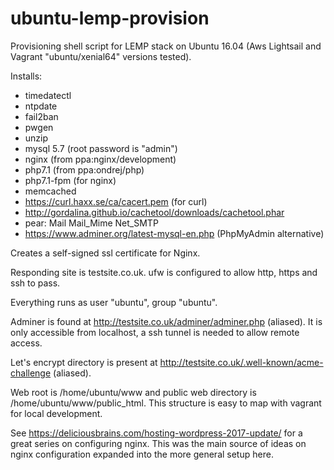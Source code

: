 # ubuntu-lemp-provision
Provisioning shell script for LEMP stack on Ubuntu 16.04 (Aws Lightsail and Vagrant "ubuntu/xenial64" versions tested).

Installs:
* timedatectl
* ntpdate
* fail2ban
* pwgen 
* unzip
* mysql 5.7 (root password is "admin")
* nginx (from ppa:nginx/development)
* php7.1 (from ppa:ondrej/php)
* php7.1-fpm (for nginx)
* memcached
* https://curl.haxx.se/ca/cacert.pem (for curl)
* http://gordalina.github.io/cachetool/downloads/cachetool.phar
* pear: Mail Mail_Mime Net_SMTP
* https://www.adminer.org/latest-mysql-en.php (PhpMyAdmin alternative)

Creates a self-signed ssl certificate for Nginx.

Responding site is testsite.co.uk. ufw is configured to allow http, https and ssh to pass.

Everything runs as user "ubuntu", group "ubuntu".

Adminer is found at http://testsite.co.uk/adminer/adminer.php (aliased). It is only accessible from
localhost, a ssh tunnel is needed to allow remote access.

Let's encrypt directory is present at  http://testsite.co.uk/.well-known/acme-challenge (aliased).

Web root is /home/ubuntu/www and public web directory is /home/ubuntu/www/public_html. This structure is easy to map with
vagrant for local development.

See https://deliciousbrains.com/hosting-wordpress-2017-update/ for a great series on configuring nginx. This was
the main source of ideas on nginx configuration expanded into the more general setup here.